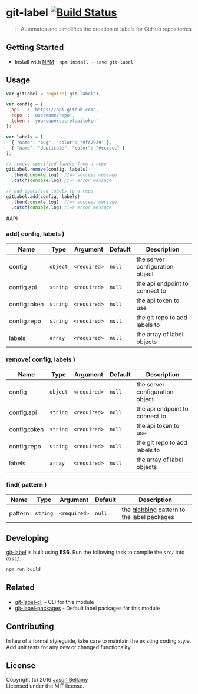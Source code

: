 # git-label [![Build Status](https://travis-ci.org/jasonbellamy/git-label.svg)](https://travis-ci.org/jasonbellamy/git-label)

> Automates and simplifies the creation of labels for GitHub repositories


## Getting Started

- Install with [NPM](https://www.npmjs.org/) - `npm install --save git-label`


## Usage

```javascript
var gitLabel = require('git-label');

var config = {
  api   : 'https://api.github.com',
  repo  : 'username/repo',
  token : 'yoursupersecretapitoken'
};

var labels = [
  { "name": "bug", "color": "#fc2929" },
  { "name": "duplicate", "color": "#cccccc" }
];

// remove specified labels from a repo
gitLabel.remove(config, labels)
  .then(console.log)  //=> success message
  .catch(console.log) //=> error message

// add specified labels to a repo
gitLabel.add(config, labels)
  .then(console.log)  //=> success message
  .catch(console.log) //=> error message
```


#API

### add( config, labels )

Name         | Type     | Argument     | Default | Description
-------------|----------|--------------|---------|------------
config       | `object` | `<required>` | `null`  | the server configuration object
config.api   | `string` | `<required>` | `null`  | the api endpoint to connect to
config.token | `string` | `<required>` | `null`  | the api token to use
config.repo  | `string` | `<required>` | `null`  | the git repo to add labels to
labels       | `array`  | `<required>` | `null`  | the array of label objects

### remove( config, labels )

Name         | Type     | Argument     | Default | Description
-------------|----------|--------------|---------|------------
config       | `object` | `<required>` | `null`  | the server configuration object
config.api   | `string` | `<required>` | `null`  | the api endpoint to connect to
config.token | `string` | `<required>` | `null`  | the api token to use
config.repo  | `string` | `<required>` | `null`  | the git repo to add labels to
labels       | `array`  | `<required>` | `null`  | the array of label objects

### find( pattern )

Name         | Type     | Argument     | Default | Description
-------------|----------|--------------|---------|------------
pattern      | `string` | `<required>` | `null`  | the [globbing](https://github.com/isaacs/node-glob) pattern to the label packages


## Developing

[git-label](https://github.com/jasonbellamy/git-label) is built using **ES6**. Run the following task to compile the `src/` into `dist/`.

```bash
npm run build
```


## Related

- [git-label-cli](https://github.com/jasonbellamy/git-label-cli) - CLI for this module
- [git-label-packages](https://github.com/jasonbellamy/git-label-packages) - Default label packages for this module


## Contributing
In lieu of a formal styleguide, take care to maintain the existing coding style. Add unit tests for any new or changed functionality.


## License
Copyright (c) 2016 [Jason Bellamy ](http://jasonbellamy.com)  
Licensed under the MIT license.
